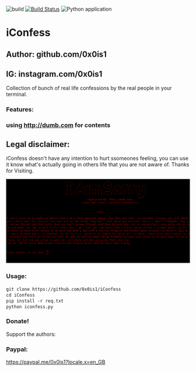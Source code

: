 ![build](https://app.bitrise.io/app/0da6b9cc3d0ee7c0/status.svg?token=epiVlyy5Jiw5HxO5ZPV1VA&branch=master)
[![Build Status](https://travis-ci.com/0x0is1/iConfess.svg?branch=master)](https://travis-ci.com/0x0is1/iConfess)
![Python application](https://github.com/0x0is1/iConfess/workflows/Python%20application/badge.svg?branch=master)
# iConfess
## Author: github.com/0x0is1
## IG: instagram.com/0x0is1

Collection of bunch of real life confessions by the real people in your terminal.

### Features:
### using http://dumb.com for contents

## Legal disclaimer:

iConfess doesn't have any intention to hurt ssomeones feeling, you can use it know what's actually going in others life that you are not aware of. Thanks for Visiting.

![iConfess](https://github.com/0x0is1/iConfess/blob/master/flame1.png)

### Usage:
```
git clone https://github.com/0x0is1/iConfess
cd iConfess
pip install -r req.txt
python iconfess.py
```

### Donate!
Support the authors:
### Paypal:
https://paypal.me/0x0is1?locale.x=en_GB
